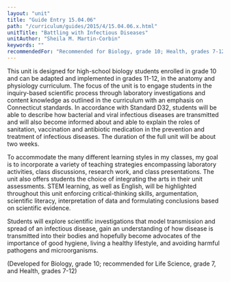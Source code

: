 ```yaml
---
layout: "unit"
title: "Guide Entry 15.04.06"
path: "/curriculum/guides/2015/4/15.04.06.x.html"
unitTitle: "Battling with Infectious Diseases"
unitAuthor: "Sheila M. Martin-Corbin"
keywords: ""
recommendedFor: "Recommended for Biology, grade 10; Health, grades 7-12"
---
```

<main>
<p>
This unit is designed for high-school biology students enrolled in grade 10 and can be adapted and implemented in grades 11-12, in the anatomy and physiology curriculum. The focus of the unit is to engage students in the inquiry-based scientific process through laboratory investigations and content knowledge as outlined in the curriculum with an emphasis on Connecticut standards. In accordance with Standard D32, students will be able to describe how bacterial and viral infectious diseases are transmitted and will also become informed about and able to explain the roles of sanitation, vaccination and antibiotic medication in the prevention and treatment of infectious diseases. The duration of the full unit will be about two weeks.
</p>
<p>
To accommodate the many different learning styles in my classes, my goal is to incorporate a variety of teaching strategies encompassing laboratory activities, class discussions, research work, and class presentations. The unit also offers students the choice of integrating the arts in their unit assessments. STEM learning, as well as English, will be highlighted throughout this unit enforcing critical-thinking skills, argumentation, scientific literacy, interpretation of data and formulating conclusions based on scientific evidence.
</p>
<p>
Students will explore scientific investigations that model transmission and spread of an infectious disease, gain an understanding of how disease is transmitted into their bodies and hopefully become advocates of the importance of good hygiene, living a healthy lifestyle, and avoiding harmful pathogens and microorganisms.
</p>
<p>
(Developed for Biology, grade 10; recommended for Life Science, grade 7, and Health, grades 7-12)
</p>
</main>
